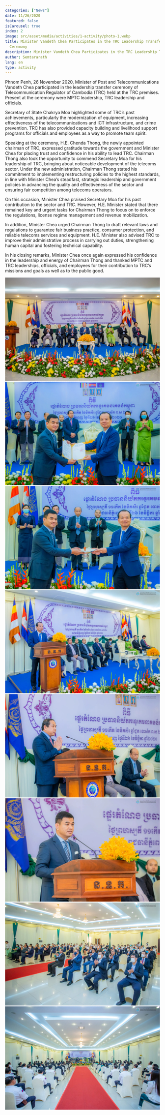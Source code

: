 ```yaml
---
categories: ["News"]
date: 11/26/2020
featured: false
isCarousel: true
index: 2
image: src/asset/media/activities/1-activity/photo-1.webp
title: Minister Vandeth Chea Participates in the TRC Leadership Transfer
  Ceremony
description: Minister Vandeth Chea Participates in the TRC Leadership Transfer
author: Semtararath
lang: en
type: activity
---
```


Phnom Penh, 26 November 2020, Minister of Post and
Telecommunications Vandeth Chea participated in the leadership transfer
ceremony of Telecommunication Regulator of Cambodia (TRC) held at the
TRC premises. Present at the ceremony were MPTC leadership, TRC
leadership and officials.

Secretary of State Chakrya Moa highlighted some of TRC’s past
achievements, particularly the modernization of equipment, increasing
effectiveness of the telecommunications and ICT infrastructure, and crime
prevention. TRC has also provided capacity building and livelihood support
programs for officials and employees as a way to promote team spirit.

Speaking at the ceremony, H.E. Chenda Thong, the newly appointed
chairman of TRC, expressed gratitude towards the government and Minister
Chea for placing trust and confidence in his ability to lead TRC. Chairman
Thong also took the opportunity to commend Secretary Moa for his leadership
of TRC, bringing about noticeable development of the telecoms sector. Under
the new administration, Chairman Thong stated his commitment to
implementing restructuring policies to the highest standards, in line with
Minister Chea’s steadfast, strategic leadership and government policies in
advancing the quality and effectiveness of the sector and ensuring fair
competition among telecoms operators.

On this occasion, Minister Chea praised Secretary Moa for his past
contribution to the sector and TRC. However, H.E. Minister stated that there remained key and urgent tasks for Chairman Thong to focus on to enforce the
regulations, license regime management and revenue mobilization.

In addition, Minister Chea urged Chairman Thong to draft relevant laws and
regulations to guarantee fair business practice, consumer protection, and
reliable telecoms services and equipment. H.E. Minister also advised TRC to
improve their administrative process in carrying out duties, strengthening
human capital and fostering technical capability.

In his closing remarks, Minister Chea once again expressed his confidence in the leadership and energy of Chairman Thong and thanked MPTC and TRC
leaderships, officials, and employees for their contribution to TRC’s missions and goals as well as to the public good.

![photo 1](src/asset/media/activities/1-activity/photo-8.webp)
![photo 2](src/asset/media/activities/1-activity/photo-1.webp)
![photo 3](src/asset/media/activities/1-activity/photo-2.webp)
![photo 4](src/asset/media/activities/1-activity/photo-3.webp)
![photo 5](src/asset/media/activities/1-activity/photo-4.webp)
![photo 6](src/asset/media/activities/1-activity/photo-5.webp)
![photo 7](src/asset/media/activities/1-activity/photo-6.webp)
![photo 8](src/asset/media/activities/1-activity/photo-7.webp)
